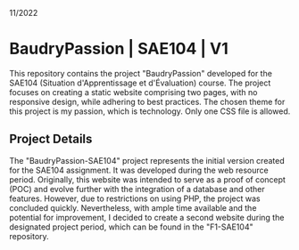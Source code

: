 11/2022 
# BaudryPassion | SAE104 | V1

This repository contains the project "BaudryPassion" developed for the SAE104 (Situation d'Apprentissage et d'Évaluation) course. The project focuses on creating a static website comprising two pages, with no responsive design, while adhering to best practices. The chosen theme for this project is my passion, which is technology. Only one CSS file is allowed.

## Project Details

The "BaudryPassion-SAE104" project represents the initial version created for the SAE104 assignment. It was developed during the web resource period. Originally, this website was intended to serve as a proof of concept (POC) and evolve further with the integration of a database and other features. However, due to restrictions on using PHP, the project was concluded quickly. Nevertheless, with ample time available and the potential for improvement, I decided to create a second website during the designated project period, which can be found in the "F1-SAE104" repository.
